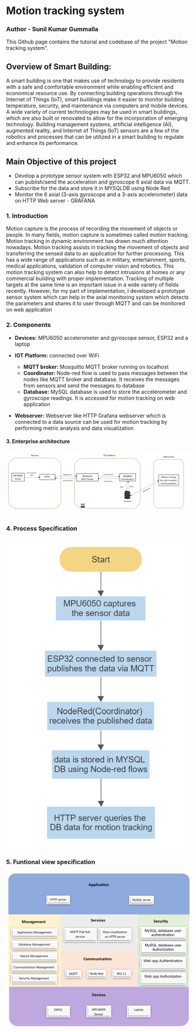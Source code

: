 
# Motion tracking system
### Author - Sunil Kumar Gummalla


This Github page contains the tutorial and codebase of the project "Motion tracking system". 

## Overview of Smart Building:
A smart building is one that makes use of technology to provide residents with a safe and comfortable environment while enabling efficient and economical resource use. By connecting building operations through the Internet of Things (IoT), smart buildings make it easier to monitor building temperature, security, and maintenance via computers and mobile devices. A wide variety of current technologies may be used in smart buildings, which are also built or renovated to allow for the incorporation of emerging technology. Building management systems, artificial intelligence (AI), augmented reality, and Internet of Things (IoT) sensors are a few of the robotics and processes that can be utilized in a smart building to regulate and enhance its performance.


## Main Objective of this project
  - Develop a prototype sensor system with ESP32 and MPU6050 which can publish/send the acceleration and gyroscope 6 axial data via MQTT.
  - Subscribe for the data and store it in MYSQLDB using Node Red
  - Monitor the 6 axial (3-axis gyroscope and a 3-axis accelerometer) data on HTTP Web server - GRAFANA

### 1. Introduction

Motion capture is the process of recording the movement of objects or people.  In many fields, motion capture is sometimes called motion tracking. Motion tracking  in  dynamic  environment  has drawn much attention nowadays. Motion tracking assists in tracking the movement of objects and transferring the sensed data to an application for further processing. This has a wide range of applications such as in military, entertainment, sports, medical applications, validation of computer vision and robotics. This motion tracking system can also help to detect intrusions at homes or any commercial building with proper implementation. Tracking  of  multiple  targets  at  the  same  time  is  an important issue in a wide variety of fields recently. However, for my part of implementation, I developed a prototype sensor system which can help in the axial monitoring system which detects the parameters and shares it to user through MQTT and can be monitored on web application 

### 2. Components

- **Devices:** MPU6050 accelerometer and gyroscope sensor, ESP32 and a laptop
- **IOT Platform:** connected over WiFi
  - **MQTT broker:** Mosquitto MQTT broker running on localhost
  - **Coordinator:** Node-red flow is used to pass messages between the nodes like MQTT broker and database. It receives the messages from sensors and send the messages to database
  - **Database:** MySQL database is used to store the accelerometer and gyroscope readings. It is accessed for motion tracking on web application

- **Webserver:** Webserver like HTTP Grafana webserver which is connected to a data source can be used for motion tracking by performing metric analysis and data visualization


#### 3. Enterprise architecture
![Enterprise architecture](Img_Directory/architecture.png) 

### 4. Process Specification
![process](Img_Directory/flowchart.png)

### 5. Funtional view specification
![functional](Img_Directory/functional_view.png)
















